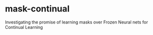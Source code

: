 # mask-continual
Investigating the promise of learning masks over Frozen Neural nets for Continual Learning

